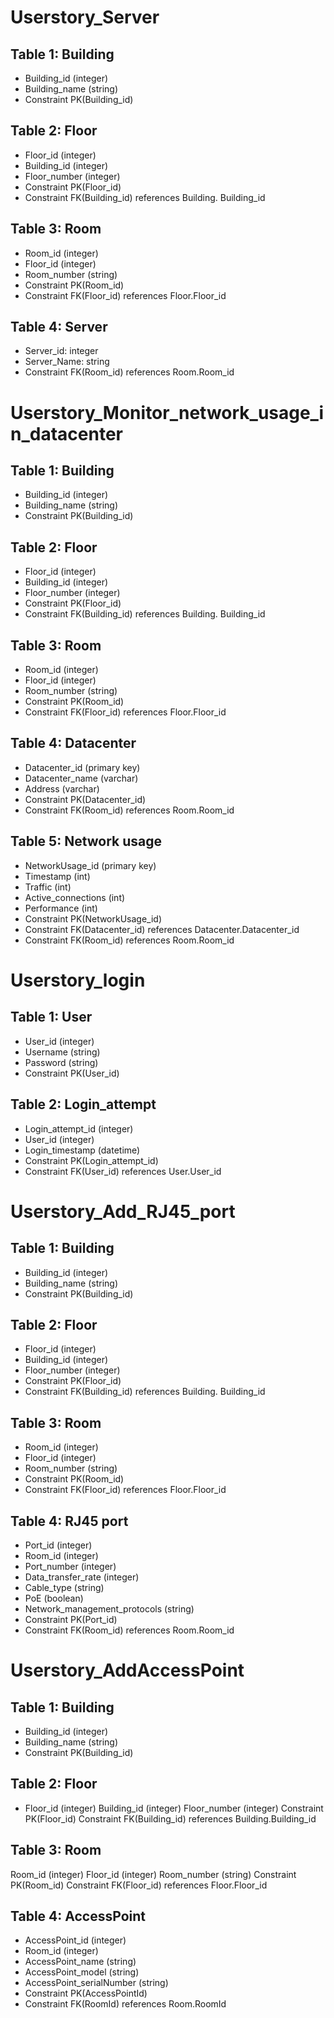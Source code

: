 # Userstory_Server

## Table 1: Building
* Building_id (integer)
* Building_name (string)
* Constraint PK(Building_id)

## Table 2: Floor
* Floor_id (integer)
* Building_id (integer)
* Floor_number (integer)
* Constraint PK(Floor_id)
* Constraint FK(Building_id) references Building. Building_id

## Table 3: Room
* Room_id (integer)
* Floor_id (integer)
* Room_number (string)
* Constraint PK(Room_id)
* Constraint FK(Floor_id) references Floor.Floor_id

## Table 4: Server
* Server_id: integer
* Server_Name: string
* Constraint FK(Room_id) references Room.Room_id


# Userstory_Monitor_network_usage_in_datacenter

## Table 1: Building
* Building_id (integer)
* Building_name (string)
* Constraint PK(Building_id)

## Table 2: Floor
* Floor_id (integer)
* Building_id (integer)
* Floor_number (integer)
* Constraint PK(Floor_id)
* Constraint FK(Building_id) references Building. Building_id

## Table 3: Room
* Room_id (integer)
* Floor_id (integer)
* Room_number (string)
* Constraint PK(Room_id)
* Constraint FK(Floor_id) references Floor.Floor_id

## Table 4: Datacenter
* Datacenter_id (primary key)
* Datacenter_name (varchar)
* Address (varchar)
* Constraint PK(Datacenter_id)
* Constraint FK(Room_id) references Room.Room_id

## Table 5: Network usage
* NetworkUsage_id (primary key)
* Timestamp (int)
* Traffic (int)
* Active_connections (int)
* Performance (int)
* Constraint PK(NetworkUsage_id)
* Constraint FK(Datacenter_id) references Datacenter.Datacenter_id
* Constraint FK(Room_id) references Room.Room_id

# Userstory_login

## Table 1: User
* User_id (integer)
* Username (string)
* Password (string)
* Constraint PK(User_id)

## Table 2: Login_attempt
* Login_attempt_id (integer)
* User_id (integer)
* Login_timestamp (datetime)
* Constraint PK(Login_attempt_id)
* Constraint FK(User_id) references User.User_id

# Userstory_Add_RJ45_port

## Table 1: Building
* Building_id (integer)
* Building_name (string)
* Constraint PK(Building_id)

## Table 2: Floor
* Floor_id (integer)
* Building_id (integer)
* Floor_number (integer)
* Constraint PK(Floor_id)
* Constraint FK(Building_id) references Building. Building_id

## Table 3: Room
* Room_id (integer)
* Floor_id (integer)
* Room_number (string)
* Constraint PK(Room_id)
* Constraint FK(Floor_id) references Floor.Floor_id

## Table 4: RJ45 port
* Port_id (integer)
* Room_id (integer)
* Port_number (integer)
* Data_transfer_rate (integer)
* Cable_type (string)
* PoE (boolean)
* Network_management_protocols (string)
* Constraint PK(Port_id)
* Constraint FK(Room_id) references Room.Room_id

# Userstory_AddAccessPoint

## Table 1: Building
* Building_id (integer)
* Building_name (string)
* Constraint PK(Building_id)

## Table 2: Floor
* Floor_id (integer)
Building_id (integer)
Floor_number (integer)
Constraint PK(Floor_id)
Constraint FK(Building_id) references Building.Building_id

## Table 3: Room
Room_id (integer)
Floor_id (integer)
Room_number (string)
Constraint PK(Room_id)
Constraint FK(Floor_id) references Floor.Floor_id

## Table 4: AccessPoint
* AccessPoint_id (integer)
* Room_id (integer)
* AccessPoint_name (string)
* AccessPoint_model (string)
* AccessPoint_serialNumber (string)
* Constraint PK(AccessPointId)
* Constraint FK(RoomId) references Room.RoomId